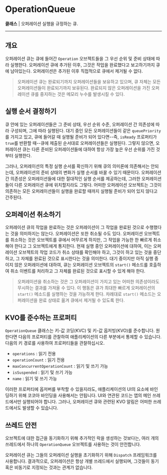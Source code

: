 # OperationQueue

**클래스** | 오퍼레이션 실행을 규정하는 큐.

---

## 개요

오퍼레이션 큐는 큐에 들어간 `Operation` 오브젝트들을 그 우선 순위 및 준비 상태에 따라 실행한다. 오퍼레이션 큐에 추가된 이후, 그것은 작업을 완료했다고 보고하기까지 큐에 남아있는다. 오퍼레이션은 추가된 이후 직접적으로 큐에서 제거될 수 없다.

> 오퍼레이션 큐는 완료되기까지 오퍼레이션들을 보유하고 있으며, 큐 자체는 모든 오퍼레이션들이 완료되기까지 보유된다. 완료되지 않은 오퍼레이션을 가진 오퍼레이션 큐를 중지하는 것은 메모리 누수를 발생시킬 수 있다.

## 실행 순서 결정하기

큐 안에 있는 오퍼레이션들은 그 준비 상태, 우선 순위 수준, 오퍼레이션 간 의존성에 따라 구성되며, 그에 따라 실행된다. 대기 중인 모든 오퍼레이션들이 같은 `queuePriority`를 가지고 있고, 큐에 들어갈 때 실행될 준비가 되어 있다면--즉, `isReady` 프로퍼티가 `true`를 반환할 때--큐에 제출된 순서대로 오퍼레이션들은 실행된다. 그렇지 않으면, 오퍼레이션 큐는 다른 준비된 오퍼레이션들에 대하여 항상 가장 높은 우선 순위를 가진 것부터 실행한다.

그러나, 오퍼레이션의 특정 실행 순서를 확신하기 위해 큐의 의미론에 의존해서는 안되는데, 오퍼레이션의 준비 상태의 변화가 실행 순서를 바꿀 수 있기 때문이다. 오퍼레이션 간 의존성은 오퍼레이션들에 대한 절대적인 실행 순서를 제공하는데, 그러한 오퍼레이션들이 다른 오퍼레이션 큐에 위치할지라도 그렇다. 어떠한 오퍼레이션 오브젝트는 그것이 의존하는 모든 오퍼레이션들이 실행을 완료할 때까지 실행될 준비가 되어 있지 않다고 간주된다.

## 오퍼레이션 취소하기

오퍼레이션 큐의 작업을 완료하는 것은 오퍼레이션이 그 작업을 완료된 것으로 수행했다는 것을 의미하지는 않는다. 오퍼레이션은 또한 취소될 수도 있다. 오퍼레이션 오브젝트를 취소하는 것은 오브젝트를 큐에서 머무르게 하지만, 그 작업을 가능한 한 빠르게 취소해야 한다고 그 오브젝트에게 통지한다. 현재 실행 중인 오퍼레이션에 대하여, 이는 오퍼레이션 오브젝트의 작업 코드가 취소 상태를 확인해야 하고, 그것이 하고 있는 것을 중단하고, 그 자체를 완료된 것으로 표시한다는 것을 의미한다. 대기 중이지만 아직 실행 중이지 않은 오퍼레이션에 대하여, 큐는 오퍼레이션 오브젝트의 `start()` 메소드를 호출하여 취소 이벤트를 처리하고 그 자체를 완료된 것으로 표시할 수 있게 해야 한다.

> 오퍼레이션을 취소하는 것은 그 오퍼레이션이 가지고 있는 어떠한 의존성이라도 무시하는 결과를 가져올 수 있다. 이 행동은 큐가 최대한 빠르게 오퍼레이션의 `start()` 메소드를 실행하는 것을 가능하게 한다. 차례대로 `start()` 메소드는 오퍼레이션을 완료 상태로 옮겨 큐에서 제거될 수 있도록 한다.

## KVO를 준수하는 프로퍼티

`OperationQueue` 클래스는 키-값 코딩(KVC) 및 키-값 옵저빙(KVO)를 준수합니다. 원한다면 다음의 프로퍼티를 관찰하여 애플리케이션의 다른 부분에서 통제할 수 있습니다. 다음의 키 경로를 사용하여 프로퍼티들을 관찰하십시오.

- `operations` : 읽기 전용
- `operationCount` : 읽기 전용
- `maxConcurrentOperationCount` : 읽기 및 쓰기 가능
- `isSuspended` : 읽기 및 쓰기 가능
- `name` : 읽기 및 쓰기 가능

이러한 프로퍼티에 옵저버를 부착할 수 있을지라도, 애플리케이션의 UI의 요소에 바인딩하기 위해 코코아 바인딩을 사용해서는 안됩니다. UI와 연관된 코드는 앱의 메인 쓰레드에서만 실행되어야 합니다. 그러나, 오퍼레이션 큐와 관련된 KVO 알림은 어떠한 쓰레드에서도 발생할 수 있습니다.

## 쓰레드 안전

오브젝트에 대한 접근을 동기화하기 위해 추가적인 락을 생성하는 것보다는, 여러 개의 쓰레드에서 하나의 `OperationQueue` 오브젝트를 사용하는 것이 안전합니다.

오퍼레이션 큐는 그들의 오퍼레이션 실행을 초기화하기 위해 `Dispatch` 프레임워크를 사용합니다. 결과적으로, 오퍼레이션은 항상 개별 쓰레드에서 실행되며, 그것들이 동기 혹은 비동기로 지정되는 것과는 관계가 없습니다.

